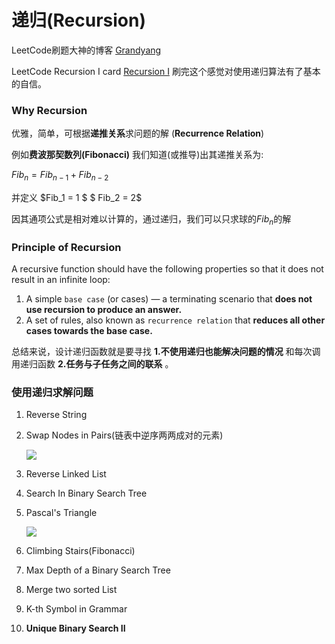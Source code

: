 # 递归(Recursion)

LeetCode刷题大神的博客    [Grandyang](https://www.cnblogs.com/grandyang/default.html?page=7)

LeetCode Recursion I card [Recursion I](https://leetcode.com/explore/learn/card/recursion-i/)  刷完这个感觉对使用递归算法有了基本的自信。



### Why Recursion

优雅，简单，可根据**递推关系**求问题的解 (**Recurrence Relation**)

例如**费波那契数列(Fibonacci)** 我们知道(或推导)出其递推关系为:

$Fib_n = Fib_{n-1}+ Fib_{n-2}$

并定义 $Fib_1 = 1 $  $ Fib_2 = 2$

因其通项公式是相对难以计算的，通过递归，我们可以只求球的$Fib_n$的解



### Principle of Recursion

A recursive function should have the following properties so that it does not result in an infinite loop:

1. A simple `base case` (or cases) — a terminating scenario that **does not use recursion to produce an answer.**
2. A set of rules, also known as `recurrence relation` that **reduces all other cases towards the base case.**

总结来说，设计递归函数就是要寻找 **1.不使用递归也能解决问题的情况**  和每次调用递归函数 **2.任务与子任务之间的联系** 。



### 使用递归求解问题

1. Reverse String

2. Swap Nodes in Pairs(链表中逆序两两成对的元素)

   ![](https://raw.githubusercontent.com/papinnon/storage/master/20200404190443.png)

3. Reverse Linked List

4. Search In Binary Search Tree

5. Pascal's Triangle 

   ![](https://raw.githubusercontent.com/papinnon/storage/master/20200404190643.png)

6. Climbing Stairs(Fibonacci)
7. Max Depth of a Binary Search Tree
8. Merge two sorted List
9. K-th Symbol in Grammar
10. **Unique Binary Search II**